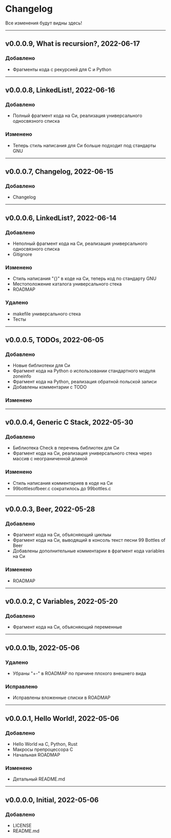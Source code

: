 # Changelog
Все изменения будут видны здесь!
***
## v0.0.0.9, What is recursion?, 2022-06-17
### Добавлено
- Фрагменты кода с рекурсией для C и Python
***
## v0.0.0.8, LinkedList!, 2022-06-16
### Добавлено
- Полный фрагмент кода на Си, реализация универсального односвязного списка
### Изменено
- Теперь стиль написания для Си больше подходит под стандарты GNU
***
## v0.0.0.7, Changelog, 2022-06-15
### Добавлено
- Changelog
***
## v0.0.0.6, LinkedList?, 2022-06-14
### Добавлено
- Неполный фрагмент кода на Си, реализация универсального односвязного списка
- Gitignore
### Изменено
- Стиль написания "{}" в коде на Си, теперь код по стандарту GNU
- Местоположение каталога универсального стека
- ROADMAP
### Удалено
- makefile универсального стека
- Тесты 
***
## v0.0.0.5, TODOs, 2022-06-05
### Добавлено
- Новые библиотеки для Си
- Фрагмент кода на Python о использовании стандартного модуля zoneinfo
- Фрагмент кода на Python, реализация обратной польской записи 
- Добавлены комментарии с TODO
### Изменено
***
## v0.0.0.4, Generic C Stack, 2022-05-30
### Добавлено
- Библиотека Check в перечень библиотек для Си
- Фрагмент кода на Си, реализация универсального стека через массив с неограниченной длиной
### Изменено
- Стиль написания комментариев в коде на Си
- 99bottlesofbeer.c сократилось до 99bottles.c
***
## v0.0.0.3, Beer, 2022-05-28
### Добавлено
- Фрагмент кода на Си, объясняющий циклыы
- Фрагмент кода на Си, выводящий в консоль текст песни 99 Bottles of Beer
- Добавлены дополнительные комментарии в фрагмент кода variables на Си
### Изменено
- ROADMAP
***
## v0.0.0.2, C Variables, 2022-05-20
### Добавлено
- Фрагмент кода на Си, объясняющий переменные
***
## v0.0.0.1b, 2022-05-06
### Удалено
- Убраны "+-" в ROADMAP по причине плохого внешнего вида
### Исправлено
- Исправлены вложенные списки в ROADMAP
***
## v0.0.0.1, Hello World!, 2022-05-06
### Добавлено
- Hello World на C, Python, Rust
- Макросы препроцессора С
- Начальная ROADMAP
### Изменено
- Детальный README.md
***
## v0.0.0.0, Initial, 2022-05-06
### Добавлено
- LICENSE
- README.md